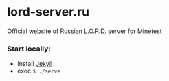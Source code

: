 # lord-server.ru

Official [website](http://lord-server.ru/) of Russian L.O.R.D. server for Minetest

### Start locally:
 - Install [Jekyll](https://jekyllrb.com/)
 - exec `$ ./serve`

